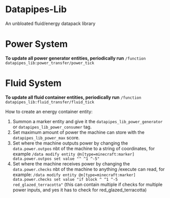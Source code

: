 # Datapipes-Lib
An unbloated fluid/energy datapack library


# Power System
**To update all power generator entities, periodically run** `/function datapipes_lib:power_transfer/power_tick`

# Fluid System
**To update all fluid container entities, periodically run** `/function datapipes_lib:fluid_transfer/fluid_tick`

How to create an energy container entity:
1. Summon a marker entity and give it the `datapipes_lib_power_generator` or `datapipes_lib_power_consumer` tag.
2. Set maximum amount of power the machine can store with the `datapipes_lib_power_max` score.
3. Set where the machine outputs power by changing the `data.power.outpos` nbt of the machine to a string of coordinates, for example `/data modify entity @n[type=minecraft:marker] data.power.outpos set value "^ ^1 ^-5"`
4. Set where the machine receives power by changing the `data.power.checks` nbt of the machine to anything /execute can read, for example: `/data modify entity @n[type=minecraft:marker] data.power.checks set value "if block ^ ^1 ^-5 red_glazed_terracotta"` (this can contain multiple if checks for multiple power inputs, and yes it has to check for red_glazed_terracotta)


